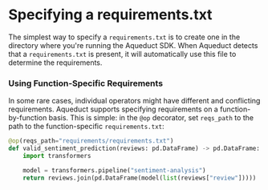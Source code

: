 # Specifying a requirements.txt

The simplest way to specify a `requirements.txt` is to create one in the directory where you're running the Aqueduct SDK. When Aqueduct detects that a `requirements.txt` is present, it will automatically use this file to determine the requirements.

### Using Function-Specific Requirements

In some rare cases, individual operators might have different and conflicting requirements. Aqueduct supports specifying requirements on a function-by-function basis. This is simple: in the `@op` decorator, set `reqs_path` to the path to the function-specific `requirements.txt`:

```python
@op(reqs_path="requirements/requirements.txt")
def valid_sentiment_prediction(reviews: pd.DataFrame) -> pd.DataFrame:
    import transformers

    model = transformers.pipeline("sentiment-analysis")
    return reviews.join(pd.DataFrame(model(list(reviews["review"]))))
```
